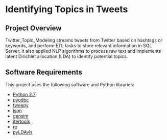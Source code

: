 # Identifying Topics in Tweets

## Project Overview

Twitter_Topic_Modeling streams tweets from Twitter based on hashtags or keywords, and perform ETL tasks to store relevant information in SQL Server. It also applied NLP algorithms to process raw text and implements latent Dirichlet allocation (LDA) to identify potential topics.


## Software Requirements

This project uses the following software and Python libraries:

- [Python 2.7](https://www.python.org/download/releases/2.7/)
- [pyodbc](https://mkleehammer.github.io/pyodbc/)
- [tweepy](http://tweepy.readthedocs.io/en/v3.5.0/)
- [json](https://docs.python.org/2/library/json.html)
- [gensim](https://radimrehurek.com/gensim/)
- [itertools](https://docs.python.org/2/library/itertools.html)
- [re](https://docs.python.org/2/library/re.html)
- [pyLDAvis](https://pyldavis.readthedocs.io/en/latest/)
